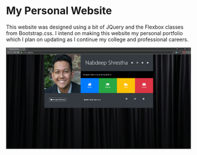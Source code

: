# My Personal Website

This website was designed using a bit of JQuery and the Flexbox classes from Bootstrap.css. I intend on making this website my personal portfolio which I plan on updating as I continue my college and professional careers.


![Alt website preview](img/screenshot.png)
